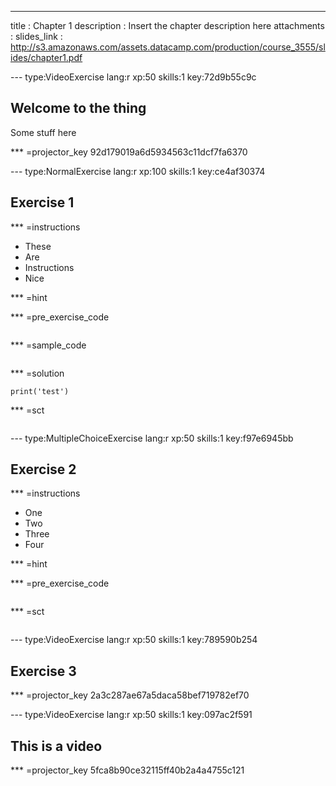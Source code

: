 ---
title       : Chapter 1
description : Insert the chapter description here
attachments :
  slides_link : http://s3.amazonaws.com/assets.datacamp.com/production/course_3555/slides/chapter1.pdf



--- type:VideoExercise lang:r xp:50 skills:1 key:72d9b55c9c
## Welcome to the thing

Some stuff here

*** =projector_key
92d179019a6d5934563c11dcf7fa6370

--- type:NormalExercise lang:r xp:100 skills:1 key:ce4af30374
## Exercise 1

*** =instructions
- These
- Are
- Instructions
- Nice

*** =hint

*** =pre_exercise_code
```{r}

```

*** =sample_code
```{r}

```

*** =solution
```{r}
print('test')
```

*** =sct
```{r}

```

--- type:MultipleChoiceExercise lang:r xp:50 skills:1 key:f97e6945bb
## Exercise 2


*** =instructions
- One
- Two
- Three
- Four

*** =hint

*** =pre_exercise_code
```{r}

```

*** =sct
```{r}

```

--- type:VideoExercise lang:r xp:50 skills:1 key:789590b254
## Exercise 3

*** =projector_key
2a3c287ae67a5daca58bef719782ef70

--- type:VideoExercise lang:r xp:50 skills:1 key:097ac2f591
## This is a video

*** =projector_key
5fca8b90ce32115ff40b2a4a4755c121
